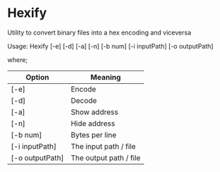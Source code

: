 # Hexify
Utility to convert binary files into a hex encoding and viceversa

Usage: Hexify [-e] [-d] [-a] [-n] [-b num] [-i inputPath] [-o outputPath]

where;

Option | Meaning
------ | -------
[-e] | Encode
[-d] | Decode
[-a] | Show address
[-n] | Hide address 
[-b num] | Bytes per line
[-i inputPath] | The input path / file
[-o outputPath] | The output path / file
